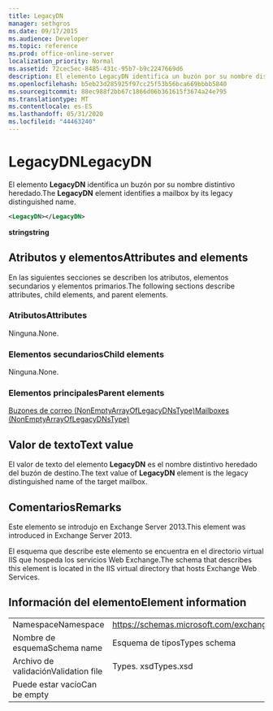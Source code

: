 ```yaml
---
title: LegacyDN
manager: sethgros
ms.date: 09/17/2015
ms.audience: Developer
ms.topic: reference
ms.prod: office-online-server
localization_priority: Normal
ms.assetid: 72cec5ec-8485-431c-95b7-b9c2247669d6
description: El elemento LegacyDN identifica un buzón por su nombre distintivo heredado.
ms.openlocfilehash: b5eb23d285925f97cc25f53b56bca669bbbb5840
ms.sourcegitcommit: 88ec988f2bb67c1866d06b361615f3674a24e795
ms.translationtype: MT
ms.contentlocale: es-ES
ms.lasthandoff: 05/31/2020
ms.locfileid: "44463240"
---
```

# <a name="legacydn"></a><span data-ttu-id="ad167-103">LegacyDN</span><span class="sxs-lookup"><span data-stu-id="ad167-103">LegacyDN</span></span>

<span data-ttu-id="ad167-104">El elemento **LegacyDN** identifica un buzón por su nombre distintivo heredado.</span><span class="sxs-lookup"><span data-stu-id="ad167-104">The **LegacyDN** element identifies a mailbox by its legacy distinguished name.</span></span> 
  
```XML
<LegacyDN></LegacyDN>
```

<span data-ttu-id="ad167-105">**string**</span><span class="sxs-lookup"><span data-stu-id="ad167-105">**string**</span></span>

## <a name="attributes-and-elements"></a><span data-ttu-id="ad167-106">Atributos y elementos</span><span class="sxs-lookup"><span data-stu-id="ad167-106">Attributes and elements</span></span>

<span data-ttu-id="ad167-107">En las siguientes secciones se describen los atributos, elementos secundarios y elementos primarios.</span><span class="sxs-lookup"><span data-stu-id="ad167-107">The following sections describe attributes, child elements, and parent elements.</span></span>
  
### <a name="attributes"></a><span data-ttu-id="ad167-108">Atributos</span><span class="sxs-lookup"><span data-stu-id="ad167-108">Attributes</span></span>

<span data-ttu-id="ad167-109">Ninguna.</span><span class="sxs-lookup"><span data-stu-id="ad167-109">None.</span></span>
  
### <a name="child-elements"></a><span data-ttu-id="ad167-110">Elementos secundarios</span><span class="sxs-lookup"><span data-stu-id="ad167-110">Child elements</span></span>

<span data-ttu-id="ad167-111">Ninguna.</span><span class="sxs-lookup"><span data-stu-id="ad167-111">None.</span></span>
  
### <a name="parent-elements"></a><span data-ttu-id="ad167-112">Elementos principales</span><span class="sxs-lookup"><span data-stu-id="ad167-112">Parent elements</span></span>

[<span data-ttu-id="ad167-113">Buzones de correo (NonEmptyArrayOfLegacyDNsType)</span><span class="sxs-lookup"><span data-stu-id="ad167-113">Mailboxes (NonEmptyArrayOfLegacyDNsType)</span></span>](mailboxes-nonemptyarrayoflegacydnstype.md)
  
## <a name="text-value"></a><span data-ttu-id="ad167-114">Valor de texto</span><span class="sxs-lookup"><span data-stu-id="ad167-114">Text value</span></span>

<span data-ttu-id="ad167-115">El valor de texto del elemento **LegacyDN** es el nombre distintivo heredado del buzón de destino.</span><span class="sxs-lookup"><span data-stu-id="ad167-115">The text value of **LegacyDN** element is the legacy distinguished name of the target mailbox.</span></span> 
  
## <a name="remarks"></a><span data-ttu-id="ad167-116">Comentarios</span><span class="sxs-lookup"><span data-stu-id="ad167-116">Remarks</span></span>

<span data-ttu-id="ad167-117">Este elemento se introdujo en Exchange Server 2013.</span><span class="sxs-lookup"><span data-stu-id="ad167-117">This element was introduced in Exchange Server 2013.</span></span>
  
<span data-ttu-id="ad167-118">El esquema que describe este elemento se encuentra en el directorio virtual IIS que hospeda los servicios Web Exchange.</span><span class="sxs-lookup"><span data-stu-id="ad167-118">The schema that describes this element is located in the IIS virtual directory that hosts Exchange Web Services.</span></span>
  
## <a name="element-information"></a><span data-ttu-id="ad167-119">Información del elemento</span><span class="sxs-lookup"><span data-stu-id="ad167-119">Element information</span></span>

|||
|:-----|:-----|
|<span data-ttu-id="ad167-120">Namespace</span><span class="sxs-lookup"><span data-stu-id="ad167-120">Namespace</span></span>  <br/> |https://schemas.microsoft.com/exchange/services/2006/types  <br/> |
|<span data-ttu-id="ad167-121">Nombre de esquema</span><span class="sxs-lookup"><span data-stu-id="ad167-121">Schema name</span></span>  <br/> |<span data-ttu-id="ad167-122">Esquema de tipos</span><span class="sxs-lookup"><span data-stu-id="ad167-122">Types schema</span></span>  <br/> |
|<span data-ttu-id="ad167-123">Archivo de validación</span><span class="sxs-lookup"><span data-stu-id="ad167-123">Validation file</span></span>  <br/> |<span data-ttu-id="ad167-124">Types. xsd</span><span class="sxs-lookup"><span data-stu-id="ad167-124">Types.xsd</span></span>  <br/> |
|<span data-ttu-id="ad167-125">Puede estar vacío</span><span class="sxs-lookup"><span data-stu-id="ad167-125">Can be empty</span></span>  <br/> ||
   

